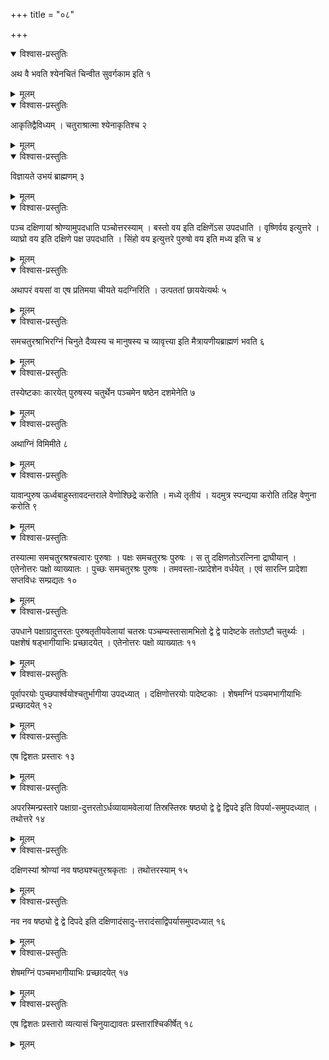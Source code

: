 +++
title = "०८"

+++


<details open><summary>विश्वास-प्रस्तुतिः</summary>

अथ वै भवति श्येनचितं चिन्वीत सुवर्गकाम इति १
</details>

<details><summary>मूलम्</summary>

अथ वै भवति श्येनचितं चिन्वीत सुवर्गकाम इति १
</details>


<details open><summary>विश्वास-प्रस्तुतिः</summary>

आकृतिद्वैविध्यम् । चतुराश्रात्मा श्येनाकृतिश्च २
</details>

<details><summary>मूलम्</summary>

आकृतिद्वैविध्यम् । चतुराश्रात्मा श्येनाकृतिश्च २
</details>


<details open><summary>विश्वास-प्रस्तुतिः</summary>

विज्ञायते उभयं ब्राह्मणम् ३
</details>

<details><summary>मूलम्</summary>

विज्ञायते उभयं ब्राह्मणम् ३
</details>


<details open><summary>विश्वास-प्रस्तुतिः</summary>

पञ्च दक्षिणायां श्रोण्यामुपदधाति पञ्चोत्तरस्याम् । बस्तो वय इति दक्षिणेंऽस उपदधाति । वृष्णिर्वय इत्युत्तरे । व्याघ्रो वय इति दक्षिणे पक्ष उपदधाति । सिंहो वय इत्युत्तरे पुरुषो वय इति मध्य इति च ४
</details>

<details><summary>मूलम्</summary>

पञ्च दक्षिणायां श्रोण्यामुपदधाति पञ्चोत्तरस्याम् । बस्तो वय इति दक्षिणेंऽस उपदधाति । वृष्णिर्वय इत्युत्तरे । व्याघ्रो वय इति दक्षिणे पक्ष उपदधाति । सिंहो वय इत्युत्तरे पुरुषो वय इति मध्य इति च ४
</details>


<details open><summary>विश्वास-प्रस्तुतिः</summary>

अथापरं वयसां वा एष प्रतिमया चीयते यदग्निरिति । उत्पततां छाययेत्यर्थः ५
</details>

<details><summary>मूलम्</summary>

अथापरं वयसां वा एष प्रतिमया चीयते यदग्निरिति । उत्पततां छाययेत्यर्थः ५
</details>


<details open><summary>विश्वास-प्रस्तुतिः</summary>

समचतुरश्राभिरग्निं चिनुते दैव्यस्य च मानुषस्य च व्यावृत्त्या इति मैत्रायणीयब्राह्मणं भवति ६
</details>

<details><summary>मूलम्</summary>

समचतुरश्राभिरग्निं चिनुते दैव्यस्य च मानुषस्य च व्यावृत्त्या इति मैत्रायणीयब्राह्मणं भवति ६
</details>


<details open><summary>विश्वास-प्रस्तुतिः</summary>

तस्येष्टकाः कारयेत् पुरुषस्य चतुर्थेन पञ्चमेन षष्ठेन दशमेनेति ७
</details>

<details><summary>मूलम्</summary>

तस्येष्टकाः कारयेत् पुरुषस्य चतुर्थेन पञ्चमेन षष्ठेन दशमेनेति ७
</details>


<details open><summary>विश्वास-प्रस्तुतिः</summary>

अथाग्निं विमिमीते ८
</details>

<details><summary>मूलम्</summary>

अथाग्निं विमिमीते ८
</details>


<details open><summary>विश्वास-प्रस्तुतिः</summary>

यावान्पुरुष ऊर्ध्वबाहुस्तावदन्तराले वेणोश्छिद्रे करोति । मध्ये तृतीयं । यदमुत्र स्पन्द्यया करोति तदिह वेणुना करोति ९
</details>

<details><summary>मूलम्</summary>

यावान्पुरुष ऊर्ध्वबाहुस्तावदन्तराले वेणोश्छिद्रे करोति । मध्ये तृतीयं । यदमुत्र स्पन्द्यया करोति तदिह वेणुना करोति ९
</details>


<details open><summary>विश्वास-प्रस्तुतिः</summary>

तस्यात्मा समचतुरश्रश्चत्वारः पुरुषाः । पक्षः समचतुरश्रः पुरुषः । स तु दक्षिणतोऽरत्निना द्राघीयान् । एतेनोत्तरः पक्षो व्याख्यातः । पुच्छः समचतुरश्रः पुरुषः । तमवस्ता-त्प्रादेशेन वर्धयेत् । एवं सारत्नि प्रादेशा सप्तविधः सम्प्रद्यतः १०
</details>

<details><summary>मूलम्</summary>

तस्यात्मा समचतुरश्रश्चत्वारः पुरुषाः । पक्षः समचतुरश्रः पुरुषः । स तु दक्षिणतोऽरत्निना द्राघीयान् । एतेनोत्तरः पक्षो व्याख्यातः । पुच्छः समचतुरश्रः पुरुषः । तमवस्ता-त्प्रादेशेन वर्धयेत् । एवं सारत्नि प्रादेशा सप्तविधः सम्प्रद्यतः १०
</details>


<details open><summary>विश्वास-प्रस्तुतिः</summary>

उपधाने पक्षाग्रादुत्तरतः पुरुषतृतीयवेलायां चतस्रः पञ्चम्यस्तासामभितो द्वे द्वे पादेष्टके ततोऽष्टौ चतुर्थ्यः । पक्षशेषं षड्भागीयाभिः प्रच्छादयेत् । एतेनोत्तरः पक्षो व्याख्यातः ११
</details>

<details><summary>मूलम्</summary>

उपधाने पक्षाग्रादुत्तरतः पुरुषतृतीयवेलायां चतस्रः पञ्चम्यस्तासामभितो द्वे द्वे पादेष्टके ततोऽष्टौ चतुर्थ्यः । पक्षशेषं षड्भागीयाभिः प्रच्छादयेत् । एतेनोत्तरः पक्षो व्याख्यातः ११
</details>


<details open><summary>विश्वास-प्रस्तुतिः</summary>

पूर्वापरयोः पुच्छपार्श्वयोश्चतुर्भागीया उपदध्यात् । दक्षिणोत्तरयोः पादेष्टकाः । शेषमग्निं पञ्चमभागीयाभिः प्रच्छादयेत् १२
</details>

<details><summary>मूलम्</summary>

पूर्वापरयोः पुच्छपार्श्वयोश्चतुर्भागीया उपदध्यात् । दक्षिणोत्तरयोः पादेष्टकाः । शेषमग्निं पञ्चमभागीयाभिः प्रच्छादयेत् १२
</details>


<details open><summary>विश्वास-प्रस्तुतिः</summary>

एष द्विशतः प्रस्तारः १३
</details>

<details><summary>मूलम्</summary>

एष द्विशतः प्रस्तारः १३
</details>


<details open><summary>विश्वास-प्रस्तुतिः</summary>

अपरस्मिन्प्रस्तारे पक्षाग्रा-दुत्तरतोऽर्धव्यायामवेलायां तिस्रस्तिस्रः षष्ठ्यो द्वे द्वे द्विपदे इति विपर्या-समुपदध्यात् । तथोत्तरे १४
</details>

<details><summary>मूलम्</summary>

अपरस्मिन्प्रस्तारे पक्षाग्रा-दुत्तरतोऽर्धव्यायामवेलायां तिस्रस्तिस्रः षष्ठ्यो द्वे द्वे द्विपदे इति विपर्या-समुपदध्यात् । तथोत्तरे १४
</details>


<details open><summary>विश्वास-प्रस्तुतिः</summary>

दक्षिणस्यां श्रोण्यां नव षष्ठ्यश्चतुरश्रकृताः । तथोत्तरस्याम् १५
</details>

<details><summary>मूलम्</summary>

दक्षिणस्यां श्रोण्यां नव षष्ठ्यश्चतुरश्रकृताः । तथोत्तरस्याम् १५
</details>


<details open><summary>विश्वास-प्रस्तुतिः</summary>

नव नव षष्ठ्यो द्वे द्वे दिपदे इति दक्षिणादंसादु-त्तरादंसाद्विपर्यासमुपदध्यात् १६
</details>

<details><summary>मूलम्</summary>

नव नव षष्ठ्यो द्वे द्वे दिपदे इति दक्षिणादंसादु-त्तरादंसाद्विपर्यासमुपदध्यात् १६
</details>


<details open><summary>विश्वास-प्रस्तुतिः</summary>

शेषमग्निं पञ्चमभागीयाभिः प्रच्छादयेत् १७
</details>

<details><summary>मूलम्</summary>

शेषमग्निं पञ्चमभागीयाभिः प्रच्छादयेत् १७
</details>


<details open><summary>विश्वास-प्रस्तुतिः</summary>

एष द्विशतः प्रस्तारो व्यत्यासं चिनुयाद्यावतः प्रस्तारांश्चिकीर्षेत् १८
</details>

<details><summary>मूलम्</summary>

एष द्विशतः प्रस्तारो व्यत्यासं चिनुयाद्यावतः प्रस्तारांश्चिकीर्षेत् १८
</details>
